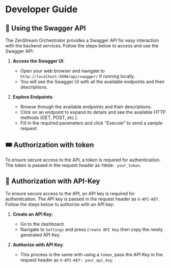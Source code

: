 # Developer Guide

## 📜 Using the Swagger API

The ZenStream Orchestrator provides a Swagger API for easy interaction with the backend services. Follow the steps below to access and use the Swagger API:

1. **Access the Swagger UI**:
   - Open your web browser and navigate to `http://localhost:5090/api/swagger/` if running locally.
   - You will see the Swagger UI with all the available endpoints and their descriptions.

2. **Explore Endpoints**:
   - Browse through the available endpoints and their descriptions.
   - Click on an endpoint to expand its details and see the available HTTP methods (GET, POST, etc.).
   - Fill in the required parameters and click "Execute" to send a sample request.


## 🎟️ Authorization with token
To ensure secure access to the API, a token is required for authentication. The token is passed in the request header as `TOKEN: your_token`. 

## 🔑 Authorization with API-Key

To ensure secure access to the API, an API key is required for authentication. The API key is passed in the request header as `X-API-KEY`. Follow the steps below to authorize with an API key:

1. **Create an API Key**:
   - Go to the dashboard.
   - Navigate to `Settings` and press `Create API Key` then copy the newly generated API Key.

2. **Authorize with API Key**:
   - This process is the same with using a `token`, pass the API Key in the request header as `X-API-KEY: your_api_key`.
   